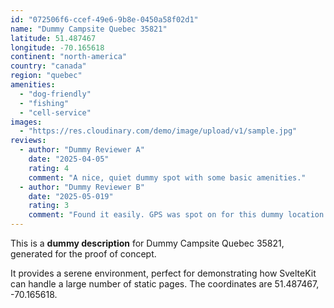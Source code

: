 ```yaml
---
id: "072506f6-ccef-49e6-9b8e-0450a58f02d1"
name: "Dummy Campsite Quebec 35821"
latitude: 51.487467
longitude: -70.165618
continent: "north-america"
country: "canada"
region: "quebec"
amenities:
  - "dog-friendly"
  - "fishing"
  - "cell-service"
images:
  - "https://res.cloudinary.com/demo/image/upload/v1/sample.jpg"
reviews:
  - author: "Dummy Reviewer A"
    date: "2025-04-05"
    rating: 4
    comment: "A nice, quiet dummy spot with some basic amenities."
  - author: "Dummy Reviewer B"
    date: "2025-05-019"
    rating: 3
    comment: "Found it easily. GPS was spot on for this dummy location."
---
```


This is a **dummy description** for Dummy Campsite Quebec 35821, generated for the proof of concept.

It provides a serene environment, perfect for demonstrating how SvelteKit can handle a large number of static pages. The coordinates are 51.487467, -70.165618.
